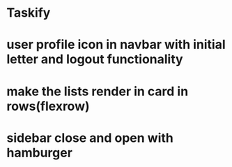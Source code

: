 # Taskify
# user profile icon in navbar with initial letter and logout functionality
# make the lists render in card in rows(flexrow) 
# sidebar close and open with hamburger
